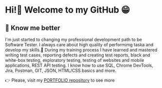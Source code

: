 # Hi!👋 Welcome to my GitHub 😁
## 👀 Know me better
I'm just started to changing my professional development path to be Software Tester. I always care about high quality of performimg taska and develop my skills.🚀 During my training process I have learned and mastered writing test cases, reporting defects and creating test reports, black and white-box testing, exploratory testing, testing of websites and mobile applications, REST API testing.
I know how to use SQL, Chrome DevTools, Jira, Postman, GIT, JSON, HTML/CSS basics and more.

👉 Please, visit my [PORTFOLIO repository](https://github.com/MichalPwlk/Portfolio) to see more
